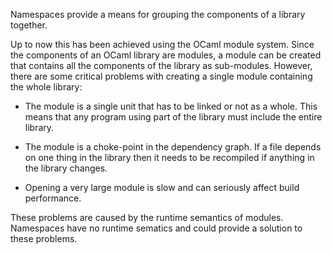 Namespaces provide a means for grouping the components of a library
together. 

Up to now this has been achieved using the OCaml module system. Since
the components of an OCaml library are modules, a module can be created that
contains all the components of the library as sub-modules. However, there are
some critical problems with creating a single module containing the whole
library:

- The module is a single unit that has to be linked or not as a whole. This
  means that any program using part of the library must include the entire
  library.

- The module is a choke-point in the dependency graph. If a file depends
  on one thing in the library then it needs to be recompiled if anything
  in the library changes.

- Opening a very large module is slow and can seriously affect build
  performance.

These problems are caused by the runtime semantics of modules. Namespaces have
no runtime sematics and could provide a solution to these problems.